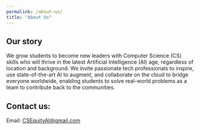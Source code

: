 ```yaml
---
permalink: /about-us/
title: "About Us"
---
```


## Our story
We grow students to become new leaders with Computer Science (CS) skills who will thrive in the latest Artificial Intelligence (AI) age, regardless of location and background. We invite passionate tech professionals to inspire, use state-of-the-art AI to augment, and collaborate on the cloud to bridge everyone worldwide, enabling students to solve real-world problems as a team to contribute back to the communities.

## Contact us:
Email: CSEquityAI@gmail.com
